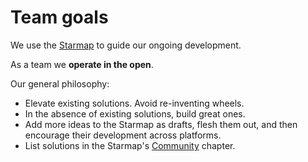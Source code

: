 # Team goals

We use the [Starmap](https://material-motion.gitbooks.io/material-motion-starmap/content/) to guide our ongoing development.

As a team we **operate in the open**.

Our general philosophy:

- Elevate existing solutions. Avoid re-inventing wheels.
- In the absence of existing solutions, build great ones.
- Add more ideas to the Starmap as drafts, flesh them out, and then encourage their development across platforms.
- List solutions in the Starmap's [Community](https://material-motion.gitbooks.io/material-motion-starmap/content/community/) chapter.
